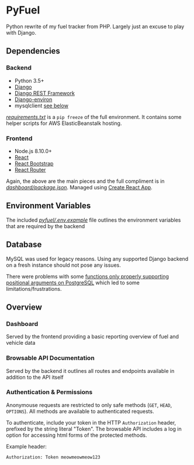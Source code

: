 # PyFuel
Python rewrite of my fuel tracker from PHP. Largely just an excuse to play with Django.

## Dependencies
### Backend
* Python 3.5+
* [Django](https://www.djangoproject.com/)
* [Django REST Framework](https://www.django-rest-framework.org/)
* [Django-environ](https://github.com/joke2k/django-environ)
* mysqlclient [see below](README.md#Database)

[*requirements.txt*](requirements.txt) is a ```pip freeze``` of the full environment. It contains some helper scripts for AWS ElasticBeanstalk hosting.

### Frontend
* Node.js 8.10.0+
* [React](https://reactjs.org/)
* [React Bootstrap](https://react-bootstrap.github.io/)
* [React Router](https://reacttraining.com/react-router/)

Again, the above are the main pieces and the full compliment is in [*dashboard/package.json*](dashboard/package.json). Managed using [Create React App](https://facebook.github.io/create-react-app/).

## Environment Variables

The included [*pyfuel/.env.example*](pyfuel/.env.example) file outlines the environment variables that are required by the backend

## Database

MySQL was used for legacy reasons. Using any supported Django backend on a fresh instance should not pose any issues. 

There were problems with some [functions only properly supporting positional arguments on PostgreSQL](https://docs.djangoproject.com/en/2.1/ref/models/querysets/#distinct) which led to some limitations/frustrations.

## Overview

### Dashboard
Served by the frontend providing a basic reporting overview of fuel and vehicle data

### Browsable API Documentation
Served by the backend it outlines all routes and endpoints available in addition to the API itself

### Authentication & Permissions
Anonymouse requests are restricted to only safe methods (`GET`, `HEAD`, `OPTIONS`). All methods are available to authenticated requests.

To authenticate, include your token in the HTTP `Authorization` header, prefixed by the string literal "Token".
The browsable API includes a log in option for accessing html forms of the protected methods.

Example header:

```
Authorization: Token meowmeowmeow123
```

